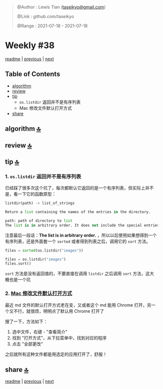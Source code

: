 > @Author  : Lewis Tian (taseikyo@gmail.com)
>
> @Link    : github.com/taseikyo
>
> @Range   : 2021-07-18 - 2021-07-18

# Weekly #38

[readme](../README.md) | [previous](202107W3.md) | [next](202107W5.md)

## Table of Contents

- [algorithm](#algorithm-)
- [review](#review-)
- [tip](#tip-)
    - `os.listdir` 返回并不是有序列表
    - Mac 修改文件默认打开方式
- [share](#share-)

## algorithm [🔝](#weekly-38)

## review [🔝](#weekly-38)

## tip [🔝](#weekly-38)

### 1. `os.listdir` 返回并不是有序列表

已经踩了很多次这个坑了，每次都默认它返回的是一个有序列表，但实际上并不是，看一下它的函数原型：

```python
listdir(path) -> list_of_strings

Return a list containing the names of the entries in the directory.

path: path of directory to list
The list is in arbitrary order. It does not include the special entries '.' and '..' even if they are present in the directory.
```

注意最后一段话：**The list is in arbitrary order.** ，所以以后使用如果想得到一个有序列表，还是外面套一个 `sorted` 或者得到列表之后，调用它的 `sort` 方法。

```python
files = sorted(os.listdir("images"))
```

```python
files = os.listdir("images")
files.sort()
```

`sort` 方法是没有返回值的，不要直接在调用 `listdir` 之后调用 `sort` 方法，这大概也是一个坑

### 2. [Mac 修改文件默认打开方式](http://blog.itpub.net/69957697/viewspace-2726134)

最近 md 文件的默认打开方式老在变，又或者这个 md 能用 Chrome 打开，另一个又不行，就很烦，明明点了默认用 Chrome 打开了

搜了一下，方法如下：

1. 选中文件，右键 - "查看简介"
1. 找到 "打开方式"，从下拉菜单中，找到对应的程序
1. 点击 "全部更改"

之后就所有这种文件都是用选定的应用打开了，舒服！

## share [🔝](#weekly-38)

[readme](../README.md) | [previous](202107W3.md) | [next](202107W5.md)
